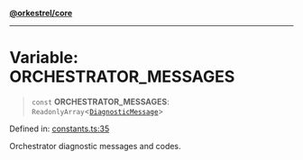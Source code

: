 [**@orkestrel/core**](../index.md)

***

# Variable: ORCHESTRATOR\_MESSAGES

> `const` **ORCHESTRATOR\_MESSAGES**: `ReadonlyArray`\<[`DiagnosticMessage`](../interfaces/DiagnosticMessage.md)\>

Defined in: [constants.ts:35](https://github.com/orkestrel/core/blob/ccb170966790f428093f11a71a5646a6e842dbf9/src/constants.ts#L35)

Orchestrator diagnostic messages and codes.
